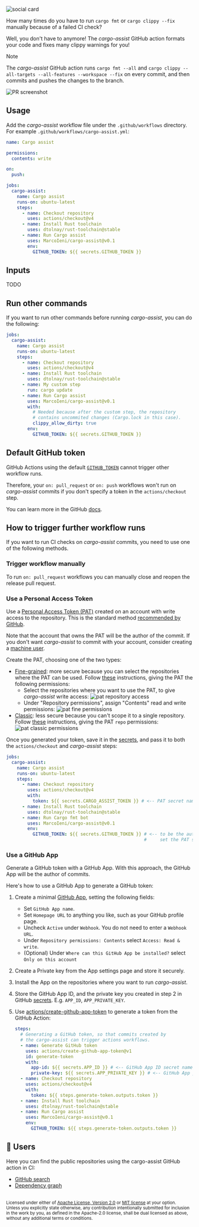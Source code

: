 ![social card](assets/social-card.png)

How many times do you have to run `cargo fmt` or `cargo clippy --fix` manually because of a failed CI check?

Well, you don't have to anymore! The *cargo-assist* GitHub action formats your code and fixes many clippy warnings for you!

> [!NOTE]
> The *cargo-assist* GitHub action runs `cargo fmt --all` and `cargo clippy --all-targets --all-features --workspace --fix` on every commit,
> and then commits and pushes the changes to the branch.

![PR screenshot](assets/screenshot.png)

## Usage

Add the *cargo-assist* workflow file under the `.github/workflows` directory. For example `.github/workflows/cargo-assist.yml`:

```yaml
name: Cargo assist

permissions:
  contents: write

on:
  push:

jobs:
  cargo-assist:
    name: Cargo assist
    runs-on: ubuntu-latest
    steps:
      - name: Checkout repository
        uses: actions/checkout@v4
      - name: Install Rust toolchain
        uses: dtolnay/rust-toolchain@stable
      - name: Run Cargo assist
        uses: MarcoIeni/cargo-assist@v0.1
        env:
          GITHUB_TOKEN: ${{ secrets.GITHUB_TOKEN }}
```

## Inputs

TODO

## Run other commands

If you want to run other commands before running *cargo-assist*, you can do the following:

```yaml
jobs:
  cargo-assist:
    name: Cargo assist
    runs-on: ubuntu-latest
    steps:
      - name: Checkout repository
        uses: actions/checkout@v4
      - name: Install Rust toolchain
        uses: dtolnay/rust-toolchain@stable
      - name: My custom step
        run: cargo update
      - name: Run Cargo assist
        uses: MarcoIeni/cargo-assist@v0.1
        with:
          # Needed because after the custom step, the repository
          # contains uncommited changes (Cargo.lock in this case).
          clippy_allow_dirty: true
        env:
          GITHUB_TOKEN: ${{ secrets.GITHUB_TOKEN }}
```

## Default GitHub token

GitHub Actions using the default
[`GITHUB_TOKEN`](https://docs.github.com/en/actions/security-guides/automatic-token-authentication)
cannot trigger other workflow runs.

Therefore, your `on: pull_request` or `on: push` workflows won't run on
*cargo-assist* commits if you don't specify a token in the `actions/checkout` step.

You can learn more in the GitHub
[docs](https://docs.github.com/en/actions/using-workflows/triggering-a-workflow#triggering-a-workflow-from-a-workflow).

## How to trigger further workflow runs

If you want to run CI checks on *cargo-assist* commits,
you need to use one of the following methods.

### Trigger workflow manually

To run `on: pull_request` workflows you can manually close and reopen the release pull request.

### Use a Personal Access Token

Use a [Personal Access Token (PAT)](https://docs.github.com/en/github/authenticating-to-github/creating-a-personal-access-token)
created on an account with write access to the repository.
This is the standard method
[recommended by GitHub](https://docs.github.com/en/actions/using-workflows/triggering-a-workflow#triggering-a-workflow-from-a-workflow).

Note that the account that owns the PAT will be the author of the commit.
If you don't want *cargo-assist* to commit with your account,
consider creating a
[machine user](https://docs.github.com/en/get-started/learning-about-github/types-of-github-accounts#personal-accounts).

Create the PAT, choosing one of the two types:

- [Fine-grained](https://docs.github.com/en/authentication/keeping-your-account-and-data-secure/creating-a-personal-access-token#fine-grained-personal-access-tokens):
  more secure because you can select the repositories where the PAT can be used.
  Follow [these](https://docs.github.com/en/authentication/keeping-your-account-and-data-secure/managing-your-personal-access-tokens#creating-a-fine-grained-personal-access-token)
  instructions, giving the PAT the following permissions:
  - Select the repositories where you want to use the PAT, to give *cargo-assist* write access:
    ![pat repository access](assets/repository-access.png)
  - Under "Repository permissions", assign "Contents" read and write permissions:
    ![pat fine permissions](assets/pat-overview.png)
- [Classic](https://docs.github.com/en/authentication/keeping-your-account-and-data-secure/creating-a-personal-access-token#personal-access-tokens-classic):
  less secure because you can't scope it to a single repository.
  Follow [these](https://docs.github.com/en/authentication/keeping-your-account-and-data-secure/managing-your-personal-access-tokens#creating-a-personal-access-token-classic)
  instructions, giving the PAT `repo` permissions:
  ![pat classic permissions](assets/pat-classic.png)

Once you generated your token, save it in the
[secrets](https://docs.github.com/en/actions/security-guides/encrypted-secrets),
and pass it to both the `actions/checkout` and *cargo-assist* steps:

```yaml
jobs:
  cargo-assist:
    name: Cargo assist
    runs-on: ubuntu-latest
    steps:
      - name: Checkout repository
        uses: actions/checkout@v4
        with:
          token: ${{ secrets.CARGO_ASSIST_TOKEN }} # <-- PAT secret name
      - name: Install Rust toolchain
        uses: dtolnay/rust-toolchain@stable
      - name: Run Cargo fmt bot
        uses: MarcoIeni/cargo-assist@v0.1
        env:
          GITHUB_TOKEN: ${{ secrets.GITHUB_TOKEN }} # <-- to be the author of the commit,
                                                    #     set the PAT secret name here, too
```

### Use a GitHub App

Generate a GitHub token with a GitHub App.
With this approach, the GitHub App will be the author of commits.

Here's how to use a GitHub App to generate a GitHub token:

1. Create a minimal [GitHub App](https://docs.github.com/en/developers/apps/creating-a-github-app),
   setting the following fields:
   - Set `GitHub App name`.
   - Set `Homepage URL` to anything you like, such as your GitHub profile page.
   - Uncheck `Active` under `Webhook`. You do not need to enter a `Webhook URL`.
   - Under `Repository permissions: Contents` select `Access: Read & write`.
   - (Optional) Under `Where can this GitHub App be installed?` select `Only on this account`

2. Create a Private key from the App settings page and store it securely.

3. Install the App on the repositories where you want to run *cargo-assist*.

4. Store the GitHub App ID, and the private
   key you created in step 2 in GitHub
   [secrets](https://docs.github.com/en/actions/security-guides/encrypted-secrets).
   E.g. `APP_ID`, `APP_PRIVATE_KEY`.

5. Use
   [actions/create-github-app-token](https://github.com/actions/create-github-app-token)
   to generate a token from the GitHub Action:

   ```yaml
   steps:
     # Generating a GitHub token, so that commits created by
     # the cargo-assist can trigger actions workflows.
     - name: Generate GitHub token
       uses: actions/create-github-app-token@v1
       id: generate-token
       with:
         app-id: ${{ secrets.APP_ID }} # <-- GitHub App ID secret name
         private-key: ${{ secrets.APP_PRIVATE_KEY }} # <-- GitHub App private key secret name
     - name: Checkout repository
       uses: actions/checkout@v4
       with:
         token: ${{ steps.generate-token.outputs.token }}
     - name: Install Rust toolchain
       uses: dtolnay/rust-toolchain@stable
     - name: Run Cargo assist
       uses: MarcoIeni/cargo-assist@v0.1
       env:
         GITHUB_TOKEN: ${{ steps.generate-token.outputs.token }}
   ```

## 💖 Users

Here you can find the public repositories using the cargo-assist GitHub action in CI:

- [GitHub search](https://github.com/search?type=code&q=path%3A*.yml+OR+path%3A*.yaml+MarcoIeni%2Fcargo-assist)
- [Dependency graph](https://github.com/MarcoIeni/cargo-assist/network/dependents)

<br>

<sup>
Licensed under either of <a href="LICENSE-APACHE">Apache License, Version 2.0</a>
or <a href="LICENSE-MIT">MIT license</a> at your option.
</sup>

<br>

<sub>
Unless you explicitly state otherwise, any contribution intentionally submitted
for inclusion in the work by you, as defined in the Apache-2.0 license, shall be
dual licensed as above, without any additional terms or conditions.
</sub>
